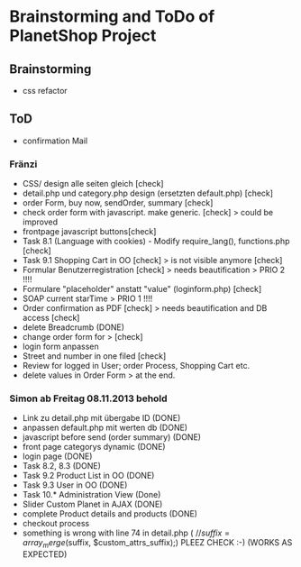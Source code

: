# Brainstorming and ToDo of PlanetShop Project

## Brainstorming
 
 * css refactor

## ToD

 * confirmation Mail

### Fränzi
 * CSS/ design alle seiten gleich [check]
 * detail.php und category.php design (ersetzten default.php) [check]
 * order Form, buy now, sendOrder, summary [check] 
 * check order form with javascript. make generic. [check] > could be improved
 * frontpage javascript buttons[check] 
 * Task 8.1 (Language with cookies) - Modify require_lang(), functions.php [check]
 * Task 9.1 Shopping Cart in OO [check] > is not visible anymore [check] 
 * Formular Benutzerregistration [check] > needs beautification > PRIO 2 !!!!
 * Formulare "placeholder" anstatt "value" (loginform.php) [check]
 * SOAP current starTime > PRIO 1 !!!!
 * Order confirmation as PDF [check] > needs beautification and DB access [check] 
 * delete Breadcrumb (DONE)
 * change order form for > [check]
 * login form anpassen 
 * Street and number in one filed [check]
 * Review for logged in User; order Process, Shopping Cart etc. 
 * delete values in Order Form > at the end.
 
### Simon ab Freitag 08.11.2013 behold
 *  Link zu detail.php mit übergabe ID (DONE) 
 *  anpassen default.php mit werten db (DONE)
 *  javascript before send (order summary) (DONE)
 *  front page categorys dynamic (DONE)
 *  login page (DONE)
 *  Task 8.2, 8.3 (DONE)
 *  Task 9.2 Product List in OO (DONE)
 *  Task 9.3 User in OO (DONE)
 *  Task 10.* Administration View (Done)
 *  Slider Custom Planet in AJAX (DONE) 
 *  complete Product details and products (DONE)
 *  checkout process
 *  something is wrong with line 74 in detail.php ( //$suffix = array_merge($suffix, $custom_attrs_suffix);) PLEEZ CHECK :-) (WORKS AS EXPECTED)


